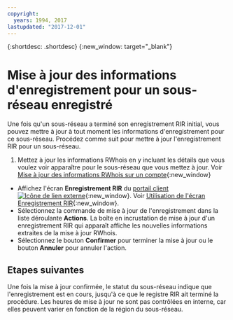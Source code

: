 ```yaml
---
copyright:
  years: 1994, 2017
lastupdated: "2017-12-01"
---
```


{:shortdesc: .shortdesc}
{:new_window: target="_blank"}

# Mise à jour des informations d'enregistrement pour un sous-réseau enregistré

Une fois qu'un sous-réseau a terminé son enregistrement RIR initial, vous pouvez mettre à jour à tout moment les informations d'enregistrement pour ce sous-réseau. Procédez comme suit pour mettre à jour l'enregistrement RIR pour un sous-réseau.

1. Mettez à jour les informations RWhois en y incluant les détails que vous voulez voir apparaître pour le sous-réseau que vous mettez à jour. Voir [Mise à jour des informations RWhois sur un compte](update-rwhois.html){:new_window}
* Affichez l'écran **Enregistrement RIR** du [portail client![Icône de lien externe](../../icons/launch-glyph.svg "Icône de lien externe")](https://control.softlayer.com/){:new_window}. Voir [Utilisation de l'écran Enregistrement RIR](rir-screen.html){:new_window}.
* Sélectionnez la commande de mise à jour de l'enregistrement dans la liste déroulante **Actions**. La boîte en incrustation de mise à jour d'un enregistrement RIR qui apparaît affiche les nouvelles informations extraites de la mise à jour RWhois.
* Sélectionnez le bouton **Confirmer** pour terminer la mise à jour ou le bouton **Annuler** pour annuler l'action.

## Etapes suivantes

Une fois la mise à jour confirmée, le statut du sous-réseau indique que l'enregistrement est en cours, jusqu'à ce que le registre RIR ait terminé la procédure. Les heures de mise à jour ne sont pas contrôlées en interne, car elles peuvent varier en fonction de la région du sous-réseau.
